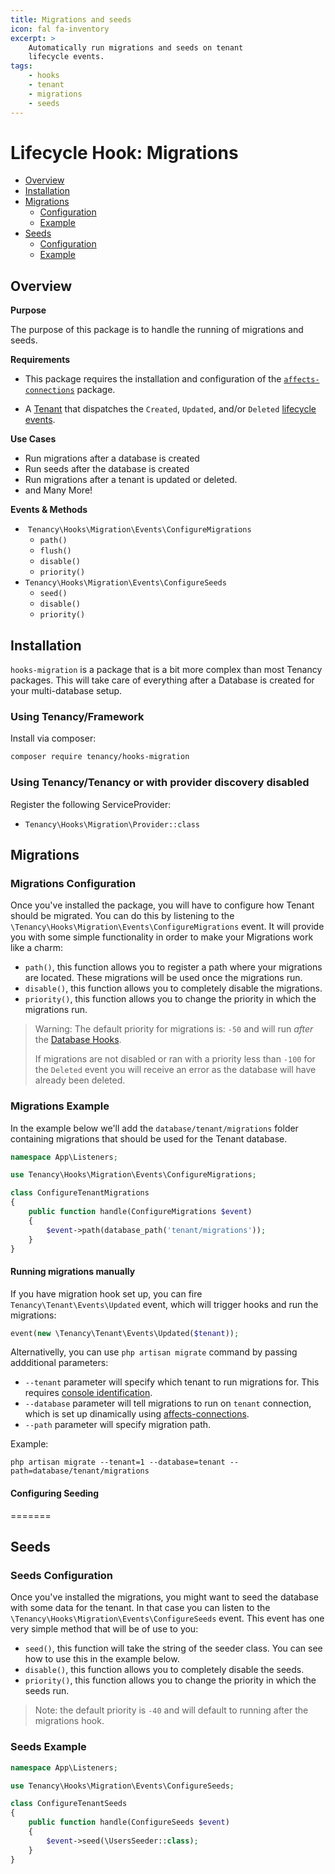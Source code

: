 ```yaml
---
title: Migrations and seeds
icon: fal fa-inventory
excerpt: >
    Automatically run migrations and seeds on tenant
    lifecycle events.
tags:
    - hooks
    - tenant
    - migrations
    - seeds
---
```


# Lifecycle Hook: Migrations

- [Overview](#overview)
- [Installation](#installation)
- [Migrations](#migrations)
  - [Configuration](#migrations-configuration)
  - [Example](#migrations-example)
- [Seeds](#seeds)
  - [Configuration](#seeds-configuration)
  - [Example](#seeds-example)

## Overview

**Purpose**

The purpose of this package is to handle the running of migrations and seeds.

**Requirements**

- This package requires the installation and configuration of the [`affects-connections`](https://tenancy.dev/docs/tenancy/1.x/affects-connections) package. 

- A [Tenant](tenant-what-is) that dispatches the `Created`, `Updated`, and/or `Deleted` [lifecycle events](hooks-general#events).

**Use Cases**

- Run migrations after a database is created
- Run seeds after the database is created
- Run migrations after a tenant is updated or deleted.
- and Many More!

**Events & Methods**

- ​	`Tenancy\Hooks\Migration\Events\ConfigureMigrations`
  - `path()`
  - `flush()`
  - `disable()`
  - `priority()`
- `Tenancy\Hooks\Migration\Events\ConfigureSeeds`
  - `seed()`
  - `disable()`
  - `priority()`

## Installation

`hooks-migration` is a package that is a bit more complex than most Tenancy packages. This will take care of everything after a Database is created for your multi-database setup.

### Using Tenancy/Framework
Install via composer:
```bash
composer require tenancy/hooks-migration
```

### Using Tenancy/Tenancy or with provider discovery disabled
Register the following ServiceProvider: 
  - `Tenancy\Hooks\Migration\Provider::class`

## Migrations

### Migrations Configuration

Once you've installed the package, you will have to configure how Tenant should be migrated. You can do this by listening to the `\Tenancy\Hooks\Migration\Events\ConfigureMigrations` event. It will provide you with some simple functionality in order to make your Migrations work like a charm:
- `path()`, this function allows you to register a path where your migrations are located. These migrations will be used once the migrations run.
- `disable()`, this function allows you to completely disable the migrations.
- `priority()`, this function allows you to change the priority in which the migrations run.

> Warning: The default priority for migrations is: `-50` and will run *after* the [Database Hooks](hooks-database).
>
> If migrations are not disabled or ran with a priority less than `-100` for the `Deleted` event you will receive an error as the database will have already been deleted.

### Migrations Example
In the example below we'll add the `database/tenant/migrations` folder containing migrations that should be used for the Tenant database.

```php
namespace App\Listeners;

use Tenancy\Hooks\Migration\Events\ConfigureMigrations;

class ConfigureTenantMigrations
{
    public function handle(ConfigureMigrations $event)
    {
        $event->path(database_path('tenant/migrations'));
    }
}
```

#### Running migrations manually

If you have migration hook set up, you can fire `Tenancy\Tenant\Events\Updated` event, which will trigger hooks and run the migrations:
```php
event(new \Tenancy\Tenant\Events\Updated($tenant));
```

Alternativelly, you can use `php artisan migrate` command by passing addditional parameters:
* `--tenant` parameter will specify which tenant to run migrations for. This requires [console identification](identification-console).
* `--database` parameter will tell migrations to run on `tenant` connection, which is set up dinamically using [affects-connections](affects-connections). 
* `--path` parameter will specify migration path.

Example:
```
php artisan migrate --tenant=1 --database=tenant --path=database/tenant/migrations
```

#### Configuring Seeding
=======
## Seeds

### Seeds Configuration

Once you've installed the migrations, you might want to seed the database with some data for the tenant. In that case you can listen to the `\Tenancy\Hooks\Migration\Events\ConfigureSeeds` event. This event has one very simple method that will be of use to you:
- `seed()`, this function will take the string of the seeder class. You can see how to use this in the example below.
- `disable()`, this function allows you to completely disable the seeds.
- `priority()`, this function allows you to change the priority in which the seeds run.

> Note: the default priority is `-40` and will default to running after the migrations hook.

### Seeds Example

```php
namespace App\Listeners;

use Tenancy\Hooks\Migration\Events\ConfigureSeeds;

class ConfigureTenantSeeds
{
    public function handle(ConfigureSeeds $event)
    {
        $event->seed(\UsersSeeder::class);
    }
}
```
